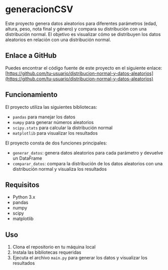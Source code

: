 # generacionCSV

Este proyecto genera datos aleatorios para diferentes parámetros (edad, altura, peso, nota final y género) y compara su distribución con una distribución normal. El objetivo es visualizar cómo se distribuyen los datos aleatorios en relación con una distribución normal.

## Enlace a GitHub

Puedes encontrar el código fuente de este proyecto en el siguiente enlace: [https://github.com/tu-usuario/distribucion-normal-y-datos-aleatorios](https://github.com/tu-usuario/distribucion-normal-y-datos-aleatorios)


## Funcionamiento

El proyecto utiliza las siguientes bibliotecas:

* `pandas` para manejar los datos
* `numpy` para generar números aleatorios
* `scipy.stats` para calcular la distribución normal
* `matplotlib` para visualizar los resultados

El proyecto consta de dos funciones principales:

* `generar_datos`: genera datos aleatorios para cada parámetro y devuelve un DataFrame
* `comparar_datos`: compara la distribución de los datos aleatorios con una distribución normal y visualiza los resultados

## Requisitos

* Python 3.x
* pandas
* numpy
* scipy
* matplotlib

## Uso

1. Clona el repositorio en tu máquina local
2. Instala las bibliotecas requeridas
3. Ejecuta el archivo `main.py` para generar los datos y visualizar los resultados
